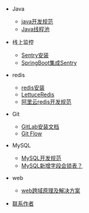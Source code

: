 - Java
  - [java开发规范](standard/java-standard.md)
  - [Java线程池](java/线程池扫盲.md)

- 线上监控
  - [Sentry安装](software/sentry安装.md)
  - [SpringBoot集成Sentry](software/springboot集成sentry.md)
  
- redis
  - [redis安装](redis/Redis安装.md)
  - [LettuceRedis](redis/LettuceRedis.md)
  - [阿里云redis开发规范](redis/ali-redis-standard.md)

- Git
  - [GitLab安装文档](git/gitlab安装文档.md)
  - [Git Flow](git/git-flow.md)
  
- MySQL
  - [MySQL开发规范](standard/MySQL-standard.md)
  - [MySQL新增字段会锁表？](mysql/MySQL_1.md)

- web
  - [web跨域原理及解决方案](web/跨域解决.md)

- [联系作者](contactme.md)
